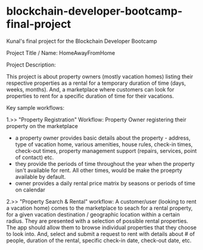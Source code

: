# blockchain-developer-bootcamp-final-project
Kunal's final project for the Blockchain Developer Bootcamp

Project Title / Name: HomeAwayFromHome

Project Description:

This project is about property owners (mostly vacation homes) listing their respective properties as a rental for a temporary duration of time (days, weeks, months). And, a marketplace where customers can look for properties to rent for a specific duration of time for their vacations.

Key sample workflows:

1.>> "Property Registration" Workflow: Property Owner registering their property on the marketplace
- a property owner provides basic details about the property - address, type of vacation home, various amenities, house rules, check-in times, check-out times, property management support (repairs, services, point of contact) etc.
- they provide the periods of time throughout the year when the property isn't available for rent. All other times, would be make the proeprty available by default.
- owner provides a daily rental price matrix by seasons or periods of time on calendar


2.>> "Property Search & Rental" workflow: A customer/user (looking to rent a vacation home) comes to the marketplace to seach for a rental property, for a given vacation destination / geographic location within a certain radius. They are presented with a selection of possible rental properties. The app should allow them to browse individual properties that they choose to look into. And, select and submit a request to rent with details about # of people, duration of the rental, specific check-in date, check-out date, etc.

